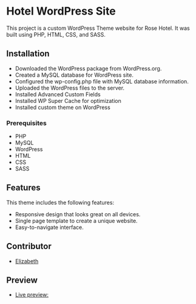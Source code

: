 
# Hotel WordPress Site

This project is a custom WordPress Theme website for Rose Hotel. It was built using PHP, HTML, CSS, and SASS. 

## Installation

- Downloaded the WordPress package from WordPress.org.
- Created a MySQL database for WordPress site.
- Configured the wp-config.php file with MySQL database information.
- Uploaded the WordPress files to the server.
- Installed Advanced Custom Fields
- Installed WP Super Cache for optimization
- Installed custom theme on WordPress

### Prerequisites

- PHP
- MySQL
- WordPress
- HTML
- CSS
- SASS


## Features

This theme includes the following features:

* Responsive design that looks great on all devices.
* Single page template to create a unique website.
* Easy-to-navigate interface.


## Contributor

- [Elizabeth](https://github.com/beth-codes)

## Preview

- [Live preview:](http://rosehotel.x10.mx/)


